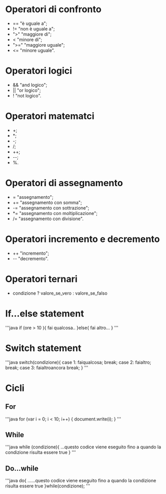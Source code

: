 # Operatori di confronto
* == "è uguale a";
* != "non è uguale a";
* ">" "maggiore di";
* < "minore di";
* ">=" "maggiore uguale";
* <= "minore uguale".

# Operatori logici
* && "and logico";
* || "or logico";
* ! "not logico".

# Operatori matematci
* +;
* *;
* -;
* /;
* ++;
* --;
* %.

# Operatori di assegnamento
* = "assegnamento";
* += "assegnamento con somma";
* -= "assegnamento con sottrazione";
* *= "assegnamento con moltiplicazione";
* /= "assegnamento con divisione".

# Operatori incremento e decremento
* ++ "incremento";
* -- "decremento".

# Operatori ternari
* condizione ? valore_se_vero : valore_se_falso

# If...else statement
'''java 
if (ore > 10 ){
    fai qualcosa..
}else{
    fai altro...
} 
'''

# Switch statement
'''java
switch(condizione){
case 1:
    faiqualcosa;
    break;
case 2:
    faialtro;
    break;
case 3:
    faialtroancora
    break;
} 
'''

# Cicli 
## For 
'''java 
for (var i = 0; i < 10; i++) {
    document.write(i);
} 
'''
## While 
'''java
while (condizione){
    ...questo codice viene eseguito
    fino a quando la condizione
    risulta essere true
} 
'''

## Do...while
'''java
do{
    ......questo codice viene eseguito
    fino a quando la condizione
    risulta essere true
}while(condizione); 
'''